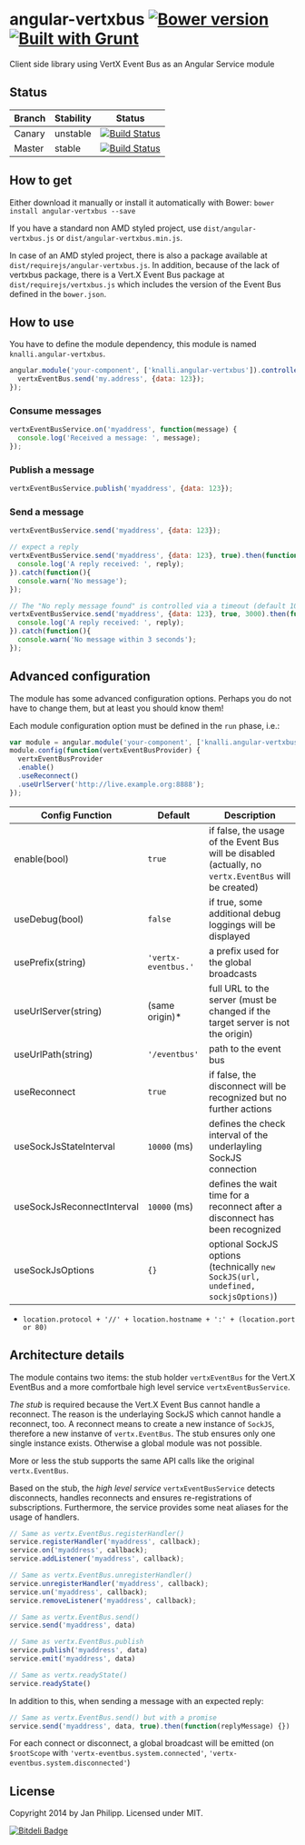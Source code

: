 # angular-vertxbus [![Bower version](https://badge.fury.io/bo/angular-vertxbus.svg)](http://badge.fury.io/bo/angular-vertxbus) [![Built with Grunt](https://cdn.gruntjs.com/builtwith.png)](http://gruntjs.com/)

Client side library using VertX Event Bus as an Angular Service module

## Status

| Branch | Stability | Status |
| --- | --- | --- |
| Canary | unstable | [![Build Status](https://travis-ci.org/knalli/angular-vertxbus.png?branch=canary)](https://travis-ci.org/knalli/angular-vertxbus) |
| Master | stable | [![Build Status](https://travis-ci.org/knalli/angular-vertxbus.png?branch=master)](https://travis-ci.org/knalli/angular-vertxbus) |


## How to get

Either download it manually or install it automatically with Bower: `bower install angular-vertxbus --save`

If you have a standard non AMD styled project, use `dist/angular-vertxbus.js` or `dist/angular-vertxbus.min.js`.

In case of an AMD styled project, there is also a package available at `dist/requirejs/angular-vertxbus.js`. In addition, because of the lack of vertxbus package, there is a Vert.X Event Bus package at `dist/requirejs/vertxbus.js` which includes the version of the Event Bus defined in the `bower.json`.

## How to use

You have to define the module dependency, this module is named `knalli.angular-vertxbus`.

```javascript
angular.module('your-component', ['knalli.angular-vertxbus']).controller('MyCtrl', function(vertxEventBus){
  vertxEventBus.send('my.address', {data: 123});
});
```

### Consume messages

```javascript
vertxEventBusService.on('myaddress', function(message) {
  console.log('Received a message: ', message);
});
```

### Publish a message

```javascript
vertxEventBusService.publish('myaddress', {data: 123});
```

### Send a message

```javascript
vertxEventBusService.send('myaddress', {data: 123});

// expect a reply
vertxEventBusService.send('myaddress', {data: 123}, true).then(function(reply){
  console.log('A reply received: ', reply);
}).catch(function(){
  console.warn('No message');
});

// The "No reply message found" is controlled via a timeout (default 10000ms)
vertxEventBusService.send('myaddress', {data: 123}, true, 3000).then(function(reply){
  console.log('A reply received: ', reply);
}).catch(function(){
  console.warn('No message within 3 seconds');
});
```

## Advanced configuration

The module has some advanced configuration options. Perhaps you do not have to change them, but at least you should know them!

Each module configuration option must be defined in the `run` phase, i.e.:

```javascript
var module = angular.module('your-component', ['knalli.angular-vertxbus']);
module.config(function(vertxEventBusProvider) {
  vertxEventBusProvider
  .enable()
  .useReconnect()
  .useUrlServer('http://live.example.org:8888');
});
```
| Config Function            | Default         | Description         |
| -------------------------- | --------------- | ------------------- |
| enable(bool)               | `true`          | if false, the usage of the Event Bus will be disabled (actually, no `vertx.EventBus` will be created) |
| useDebug(bool)             | `false`         | if true, some additional debug loggings will be displayed |
| usePrefix(string)          | `'vertx-eventbus.'` | a prefix used for the global broadcasts |
| useUrlServer(string)       | (same origin)\* | full URL to the server (must be changed if the target server is not the origin) |
| useUrlPath(string)         | `'/eventbus'`   | path to the event bus |
| useReconnect               | `true`          | if false, the disconnect will be recognized but no further actions |
| useSockJsStateInterval     | `10000` (ms)    | defines the check interval of the underlayling SockJS connection |
| useSockJsReconnectInterval | `10000` (ms)    | defines the wait time for a reconnect after a disconnect has been recognized |
| useSockJsOptions           | `{}`            | optional SockJS options (technically `new SockJS(url, undefined, sockjsOptions)`) |

* `location.protocol + '//' + location.hostname + ':' + (location.port or 80)`

## Architecture details

The module contains two items: the stub holder `vertxEventBus` for the Vert.X EventBus and a more comfortbale high level service `vertxEventBusService`.

*The stub* is required because the Vert.X Event Bus cannot handle a reconnect. The reason is the underlaying SockJS which cannot handle a reconnect, too. A reconnect means to create a new instance of `SockJS`, therefore a new instanve of `vertx.EventBus`. The stub ensures only one single instance exists. Otherwise a global module was not possible.

More or less the stub supports the same API calls like the original `vertx.EventBus`.

Based on the stub, the *high level service* `vertxEventBusService` detects disconnects, handles reconnects and ensures re-registrations of subscriptions. Furthermore, the service provides some neat aliases for the usage of handlers.

```javascript
// Same as vertx.EventBus.registerHandler()
service.registerHandler('myaddress', callback);
service.on('myaddress', callback);
service.addListener('myaddress', callback);

// Same as vertx.EventBus.unregisterHandler()
service.unregisterHandler('myaddress', callback);
service.un('myaddress', callback);
service.removeListener('myaddress', callback);

// Same as vertx.EventBus.send()
service.send('myaddress', data)

// Same as vertx.EventBus.publish
service.publish('myaddress', data)
service.emit('myaddress', data)

// Same as vertx.readyState()
service.readyState()
```

In addition to this, when sending a message with an expected reply:

```javascript
// Same as vertx.EventBus.send() but with a promise
service.send('myaddress', data, true).then(function(replyMessage) {})
```

For each connect or disconnect, a global broadcast will be emitted (on `$rootScope` with `'vertx-eventbus.system.connected'`, `'vertx-eventbus.system.disconnected'`)

## License

Copyright 2014 by Jan Philipp. Licensed under MIT.


[![Bitdeli Badge](https://d2weczhvl823v0.cloudfront.net/knalli/angular-vertxbus/trend.png)](https://bitdeli.com/free "Bitdeli Badge")

